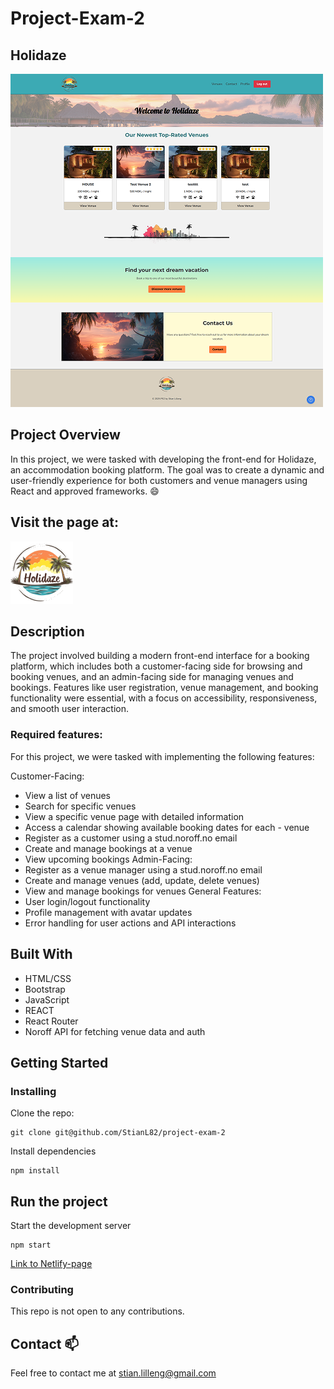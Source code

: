 # Project-Exam-2

## Holidaze

![image](/public/images/screencapture-project-exam-2.png)

## Project Overview

In this project, we were tasked with developing the front-end for Holidaze, an accommodation booking platform. The goal was to create a dynamic and user-friendly experience for both customers and venue managers using React and approved frameworks. 😄

## Visit the page at:

[![Holidaze](/public/images/logo.png)](https://project-exam-2-stianl.netlify.app//)

## Description

The project involved building a modern front-end interface for a booking platform, which includes both a customer-facing side for browsing and booking venues, and an admin-facing side for managing venues and bookings. Features like user registration, venue management, and booking functionality were essential, with a focus on accessibility, responsiveness, and smooth user interaction.

### Required features:

For this project, we were tasked with implementing the following features:

Customer-Facing:

- View a list of venues
- Search for specific venues
- View a specific venue page with detailed information
- Access a calendar showing available booking dates for each - venue
- Register as a customer using a stud.noroff.no email
- Create and manage bookings at a venue
- View upcoming bookings
  Admin-Facing:
- Register as a venue manager using a stud.noroff.no email
- Create and manage venues (add, update, delete venues)
- View and manage bookings for venues
  General Features:
- User login/logout functionality
- Profile management with avatar updates
- Error handling for user actions and API interactions

## Built With

- HTML/CSS
- Bootstrap
- JavaScript
- REACT
- React Router
- Noroff API for fetching venue data and auth

## Getting Started

### Installing

Clone the repo:

```
git clone git@github.com/StianL82/project-exam-2
```

Install dependencies

```
npm install
```

## Run the project

Start the development server

```
npm start
```

[Link to Netlify-page](https://project-exam-2-stianl.netlify.app//)

### Contributing

This repo is not open to any contributions.

## Contact 📫

Feel free to contact me at stian.lilleng@gmail.com
